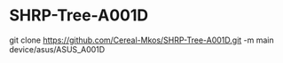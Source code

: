 # SHRP-Tree-A001D
git clone https://github.com/Cereal-Mkos/SHRP-Tree-A001D.git -m main device/asus/ASUS_A001D
